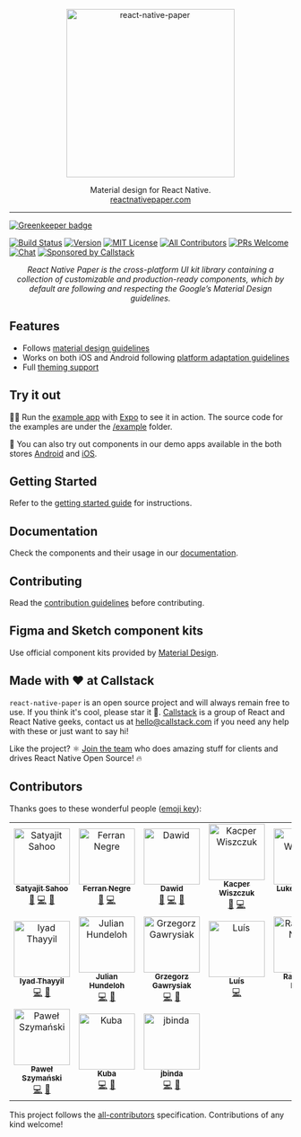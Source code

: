 <p align="center">
  <img alt="react-native-paper" src="docs/assets/images/paper-logo.svg?sanitize=true" width="300">
</p>
<p align="center">
  Material design for React Native.<br/>
  <a href="https://reactnativepaper.com">reactnativepaper.com</a>
</p>

---

[![Greenkeeper badge](https://badges.greenkeeper.io/callstack/react-native-paper.svg)](https://greenkeeper.io/)

[![Build Status][build-badge]][build]
[![Version][version-badge]][package]
[![MIT License][license-badge]][license]
[![All Contributors][all-contributors-badge]][all-contributors]
[![PRs Welcome][prs-welcome-badge]][prs-welcome]
[![Chat][chat-badge]][chat]
[![Sponsored by Callstack][callstack-badge]][callstack]

 <p align="center"><i>React Native Paper is the cross-platform UI kit library containing a collection of customizable and production-ready components, which by default are following and respecting the Google’s Material Design guidelines.</i></p>

## Features

- Follows [material design guidelines](https://m3.material.io/get-started/)
- Works on both iOS and Android following [platform adaptation guidelines](https://material.io/design/platform-guidance/cross-platform-adaptation.html)
- Full [theming support](https://callstack.github.io/react-native-paper/theming.html)

## Try it out

🧑‍💻 Run the [example app](https://snack.expo.dev/@react-native-paper/react-native-paper-example_v5) with [Expo](https://expo.dev/) to see it in action. The source code for the examples are under the [/example](/example) folder.

📲 You can also try out components in our demo apps available in the both stores [Android](https://play.google.com/store/apps/details?id=com.callstack.reactnativepaperexample&hl=pl&gl=US) and [ iOS](https://apps.apple.com/app/react-native-paper/id1548934513).

## Getting Started

Refer to the [getting started guide](https://callstack.github.io/react-native-paper/getting-started.html) for instructions.

## Documentation

Check the components and their usage in our [documentation](https://callstack.github.io/react-native-paper/index.html).

## Contributing

Read the [contribution guidelines](/CONTRIBUTING.md) before contributing.

## Figma and Sketch component kits

Use official component kits provided by [Material Design](https://m3.material.io/).

## Made with ❤️ at Callstack

`react-native-paper` is an open source project and will always remain free to use. If you think it's cool, please star it 🌟. [Callstack][callstack-readme-with-love] is a group of React and React Native geeks, contact us at [hello@callstack.com](mailto:hello@callstack.com) if you need any help with these or just want to say hi!

Like the project? ⚛️ [Join the team](https://callstack.com/careers/?utm_campaign=Senior_RN&utm_source=github&utm_medium=readme) who does amazing stuff for clients and drives React Native Open Source! 🔥

<!-- badges -->

[build-badge]: https://img.shields.io/circleci/project/github/callstack/react-native-paper/main.svg?style=flat-square
[build]: https://circleci.com/gh/callstack/react-native-paper
[version-badge]: https://img.shields.io/npm/v/react-native-paper.svg?style=flat-square
[package]: https://www.npmjs.com/package/react-native-paper
[license-badge]: https://img.shields.io/npm/l/react-native-paper.svg?style=flat-square
[license]: https://opensource.org/licenses/MIT
[all-contributors-badge]: https://img.shields.io/badge/all_contributors-1-orange.svg?style=flat-square
[all-contributors]: #contributors
[prs-welcome-badge]: https://img.shields.io/badge/PRs-welcome-brightgreen.svg?style=flat-square
[prs-welcome]: http://makeapullrequest.com
[chat-badge]: https://img.shields.io/discord/426714625279524876.svg?style=flat-square&colorB=758ED3
[chat]: https://discord.gg/zwR2Cdh
[callstack-badge]: https://callstack.com/images/callstack-badge.svg
[callstack]: https://callstack.com/open-source/?utm_source=github.com&utm_medium=referral&utm_campaign=react-native-paper&utm_term=readme-badge
[callstack-readme-with-love]: https://callstack.com/?utm_source=github.com&utm_medium=referral&utm_campaign=react-native-paper&utm_term=readme-with-love

## Contributors

Thanks goes to these wonderful people ([emoji key](https://github.com/all-contributors/all-contributors#emoji-key)):

<!-- ALL-CONTRIBUTORS-LIST:START - Do not remove or modify this section -->
<!-- prettier-ignore -->
<table>
  <tr>
    <td align="center"><a href="https://twitter.com/@satya164"><img src="https://avatars2.githubusercontent.com/u/1174278?v=4" width="100px;" alt="Satyajit Sahoo"/><br /><sub><b>Satyajit Sahoo</b></sub></a><br /><a href="#ideas-satya164" title="Ideas, Planning, & Feedback">🤔</a> <a href="https://github.com/callstack/react-native-paper/commits?author=satya164" title="Code">💻</a> <a href="https://github.com/callstack/react-native-paper/commits?author=satya164" title="Documentation">📖</a></td>
    <td align="center"><a href="https://ferrannp.com/"><img src="https://avatars2.githubusercontent.com/u/774577?v=4" width="100px;" alt="Ferran Negre"/><br /><sub><b>Ferran Negre</b></sub></a><br /><a href="#ideas-ferrannp" title="Ideas, Planning, & Feedback">🤔</a> <a href="https://github.com/callstack/react-native-paper/commits?author=ferrannp" title="Code">💻</a></td>
    <td align="center"><a href="http://dawidurbaniak.pl"><img src="https://avatars3.githubusercontent.com/u/18584155?v=4" width="100px;" alt="Dawid"/><br /><sub><b>Dawid</b></sub></a><br /><a href="#ideas-Trancever" title="Ideas, Planning, & Feedback">🤔</a> <a href="https://github.com/callstack/react-native-paper/commits?author=Trancever" title="Code">💻</a> <a href="https://github.com/callstack/react-native-paper/commits?author=Trancever" title="Documentation">📖</a></td>
    <td align="center"><a href="https://twitter.com/esemesek"><img src="https://avatars2.githubusercontent.com/u/9092510?v=4" width="100px;" alt="Kacper Wiszczuk"/><br /><sub><b>Kacper Wiszczuk</b></sub></a><br /><a href="#ideas-Esemesek" title="Ideas, Planning, & Feedback">🤔</a> <a href="https://github.com/callstack/react-native-paper/commits?author=Esemesek" title="Code">💻</a></td>
    <td align="center"><a href="https://medium.com/@_happiryu"><img src="https://avatars1.githubusercontent.com/u/22746080?v=4" width="100px;" alt="Luke Walczak"/><br /><sub><b>Luke Walczak</b></sub></a><br /><a href="https://github.com/callstack/react-native-paper/commits?author=lukewalczak" title="Code">💻</a> <a href="https://github.com/callstack/react-native-paper/commits?author=lukewalczak" title="Documentation">📖</a></td>
    <td align="center"><a href="https://github.com/ahmedlhanafy"><img src="https://avatars2.githubusercontent.com/u/7052827?v=4" width="100px;" alt="Ahmed Elhanafy"/><br /><sub><b>Ahmed Elhanafy</b></sub></a><br /><a href="#ideas-ahmedlhanafy" title="Ideas, Planning, & Feedback">🤔</a> <a href="https://github.com/callstack/react-native-paper/commits?author=ahmedlhanafy" title="Code">💻</a></td>
    <td align="center"><a href="https://github.com/kpsroka"><img src="https://avatars0.githubusercontent.com/u/24893014?v=4" width="100px;" alt="K. P. Sroka"/><br /><sub><b>K. P. Sroka</b></sub></a><br /><a href="https://github.com/callstack/react-native-paper/commits?author=kpsroka" title="Code">💻</a> <a href="https://github.com/callstack/react-native-paper/commits?author=kpsroka" title="Documentation">📖</a></td>
  </tr>
  <tr>
    <td align="center"><a href="https://github.com/iyadthayyil"><img src="https://avatars2.githubusercontent.com/u/11161020?v=4" width="100px;" alt="Iyad Thayyil"/><br /><sub><b>Iyad Thayyil</b></sub></a><br /><a href="https://github.com/callstack/react-native-paper/commits?author=iyadthayyil" title="Code">💻</a> <a href="https://github.com/callstack/react-native-paper/commits?author=iyadthayyil" title="Documentation">📖</a></td>
    <td align="center"><a href="http://hundeloh-consulting.ch/"><img src="https://avatars1.githubusercontent.com/u/5358638?v=4" width="100px;" alt="Julian Hundeloh"/><br /><sub><b>Julian Hundeloh</b></sub></a><br /><a href="https://github.com/callstack/react-native-paper/commits?author=jaulz" title="Code">💻</a> <a href="https://github.com/callstack/react-native-paper/commits?author=jaulz" title="Documentation">📖</a></td>
    <td align="center"><a href="https://www.linkedin.com/in/grzegorzgawrysiak/"><img src="https://avatars3.githubusercontent.com/u/7827311?v=4" width="100px;" alt="Grzegorz Gawrysiak"/><br /><sub><b>Grzegorz Gawrysiak</b></sub></a><br /><a href="https://github.com/callstack/react-native-paper/commits?author=gawrysiak" title="Code">💻</a> <a href="https://github.com/callstack/react-native-paper/commits?author=gawrysiak" title="Documentation">📖</a></td>
    <td align="center"><a href="https://github.com/luissmg"><img src="https://avatars2.githubusercontent.com/u/20660551?v=4" width="100px;" alt="Luís"/><br /><sub><b>Luís</b></sub></a><br /><a href="https://github.com/callstack/react-native-paper/commits?author=luissmg" title="Code">💻</a></td>
    <td align="center"><a href="https://raajnadar.in"><img src="https://avatars1.githubusercontent.com/u/17236768?v=4" width="100px;" alt="Rajendran Nadar"/><br /><sub><b>Rajendran Nadar</b></sub></a><br /><a href="https://github.com/callstack/react-native-paper/commits?author=raajnadar" title="Code">💻</a></td>
    <td align="center"><a href="https://github.com/brentvatne"><img src="https://avatars2.githubusercontent.com/u/90494?v=4" width="100px;" alt="Brent Vatne"/><br /><sub><b>Brent Vatne</b></sub></a><br /><a href="https://github.com/callstack/react-native-paper/commits?author=brentvatne" title="Code">💻</a></td>
    <td align="center"><a href="https://jukben.cz"><img src="https://avatars3.githubusercontent.com/u/8135252?v=4" width="100px;" alt="Jakub Beneš"/><br /><sub><b>Jakub Beneš</b></sub></a><br /><a href="https://github.com/callstack/react-native-paper/commits?author=jukben" title="Code">💻</a></td>
  </tr>
  <tr>
    <td align="center"><a href="https://twitter.com/_panpawel"><img src="https://avatars3.githubusercontent.com/u/3886886?v=4" width="100px;" alt="Paweł Szymański"/><br /><sub><b>Paweł Szymański</b></sub></a><br /><a href="https://github.com/callstack/react-native-paper/commits?author=pan-pawel" title="Code">💻</a> <a href="https://github.com/callstack/react-native-paper/commits?author=pan-pawel" title="Documentation">📖</a></td>
    <td align="center"><a href="https://github.com/jayu"><img src="https://avatars1.githubusercontent.com/u/11561585?v=4" width="100px;" alt="Kuba"/><br /><sub><b>Kuba</b></sub></a><br /><a href="https://github.com/callstack/react-native-paper/commits?author=jayu" title="Code">💻</a> <a href="#ideas-jayu" title="Ideas, Planning, & Feedback">🤔</a></td>
    <td align="center"><a href="https://github.com/jbinda"><img src="https://avatars2.githubusercontent.com/u/21242757?v=4" width="100px;" alt="jbinda"/><br /><sub><b>jbinda</b></sub></a><br /><a href="https://github.com/callstack/react-native-paper/commits?author=jbinda" title="Code">💻</a> <a href="#ideas-jbinda" title="Ideas, Planning, & Feedback">🤔</a></td>
  </tr>
</table>

<!-- ALL-CONTRIBUTORS-LIST:END -->

This project follows the [all-contributors](https://github.com/all-contributors/all-contributors) specification. Contributions of any kind welcome!

